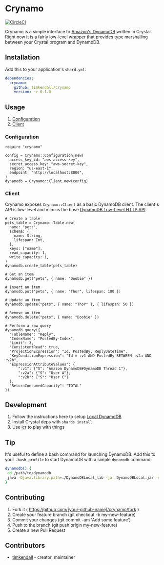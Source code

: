 # Crynamo

[![CircleCI](https://circleci.com/gh/timkendall/crynamo.svg?style=svg&circle-token=cb7f2cd61eadd947d1e775875fe21009526f62d2)](https://circleci.com/gh/timkendall/crynamo)

Crynamo is a simple interface to [Amazon's DynamoDB](https://aws.amazon.com/dynamodb/) written in Crystal. Right now it is a fairly low-level wrapper that provides type marshalling between your Crystal program and DynamoDB.

## Installation

Add this to your application's `shard.yml`:

```yaml
dependencies:
  crynamo:
    github: timkendall/crynamo
    version: ~> 0.1.0
```

## Usage

1. [Configuration](#Configuration)
1. [Client](#Client)

### Configuration

```crystal
require "crynamo"

config = Crynamo::Configuration.new(
  access_key_id: "aws-access-key",
  secret_access_key: "aws-secret-key",
  region: "us-east-1",
  endpoint: "http://localhost:8000",
)
dynamodb = Crynamo::Client.new(config)

```

### Client

Crynamo exposes `Crynamo::Client` as a basic DynamoDB client. The client's API is low-level and mimics the base [DynamoDB Low-Level HTTP API](http://docs.aws.amazon.com/amazondynamodb/latest/developerguide/Programming.LowLevelAPI.html).

```crystal
# Create a table
pets_table = Crynamo::Table.new(
  name: "pets",
  schema: {
    name: String,
    lifespan: Int,
  },
  keys: ["name"],
  read_capacity: 1,
  write_capacity: 1,
)
dynamodb.create_table(pets_table)

# Get an item
dynamodb.get("pets", { name: "Doobie" })

# Insert an item
dynamodb.put("pets", { name: "Thor", lifespan: 100 })

# Update an item
dynamodb.update("pets", { name: "Thor" }, { lifespan: 50 })

# Remove an item
dynamodb.delete("pets", { name: "Doobie" })

# Perform a raw query
dynamodb.query({
  "TableName": "Reply",
  "IndexName": "PostedBy-Index",
  "Limit": 3,
  "ConsistentRead": true,
  "ProjectionExpression": "Id, PostedBy, ReplyDateTime",
  "KeyConditionExpression": "Id = :v1 AND PostedBy BETWEEN :v2a AND :v2b",
  "ExpressionAttributeValues": {
      ":v1": {"S": "Amazon DynamoDB#DynamoDB Thread 1"},
      ":v2a": {"S": "User A"},
      ":v2b": {"S": "User C"}
  },
  "ReturnConsumedCapacity": "TOTAL"
})
```

## Development

1. Follow the instructions here to setup [Local DynamoDB](http://docs.aws.amazon.com/amazondynamodb/latest/developerguide/DynamoDBLocal.html)
1. Install Crystal deps with `shards install`
1. Use [icr](https://github.com/crystal-community/icr) to play with things

## Tip

It's useful to define a bash command for launching DynamoDB. Add this to your `.bash_profile` to start DynamoDB with a simple `dynamodb` command.

```bash
dynamodb() {
 cd /path/to/dynamodb
 java -Djava.library.path=./DynamoDBLocal_lib -jar DynamoDBLocal.jar -sharedDb
}
```

## Contributing

1. Fork it ( https://github.com/[your-github-name]/crynamo/fork )
2. Create your feature branch (git checkout -b my-new-feature)
3. Commit your changes (git commit -am 'Add some feature')
4. Push to the branch (git push origin my-new-feature)
5. Create a new Pull Request

## Contributors

- [timkendall](https://github.com/timkendall)  - creator, maintainer
